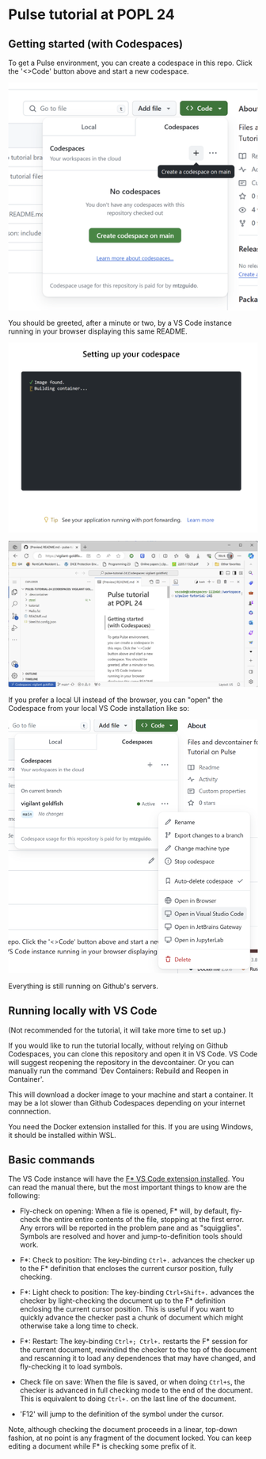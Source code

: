 Pulse tutorial at POPL 24
=========================

Getting started (with Codespaces)
---------------------------------

To get a Pulse environment, you can create a codespace in this repo.
Click the '<>Code' button above and start a new codespace.

![Creating a Codespace](img/create.png)

You should be greeted, after a minute or two, by a VS Code instance
running in your browser displaying this same README.

![Loading screen](img/starting.png)

![Opened Codespace](img/vscode.png)

If you prefer a local UI instead of the browser, you can "open"
the Codespace from your local VS Code installation like so:

![Local open](img/local-open.png)

Everything is still running on Github's servers.

Running locally with VS Code
----------------------------

(Not recommended for the tutorial, it will take more time to set up.)

If you would like to run the tutorial locally, without relying on Github
Codespaces, you can clone this repository and open it in VS Code. VS
Code will suggest reopening the repository in the devcontainer. Or you
can manually run the command 'Dev Containers: Rebuild and Reopen in
Container'.

This will download a docker image to your machine and start a container.
It may be a lot slower than Github Codespaces depending on your internet
connnection.

You need the Docker extension installed for this. If you are using
Windows, it should be installed within WSL.

Basic commands
--------------

The VS Code instance will have the [F* VS Code extension installed](https://github.com/FStarLang/fstar-vscode-assistant). You can read the manual there,
but the most important things to know are the following:

* Fly-check on opening: When a file is opened, F* will, by default, 
  fly-check the entire entire contents of the file,
  stopping at the first error. Any errors will be reported in the problem pane
  and as "squigglies". Symbols are resolved and hover and jump-to-definition
  tools should work.

* F*: Check to position: The key-binding `Ctrl+.` advances the checker up to the
  F* definition that encloses the current cursor position, fully checking.

* F*: Light check to position: The key-binding `Ctrl+Shift+.` advances the checker by
  light-checking the document up to the F* definition enclosing the current cursor position.
  This is useful if you want to quickly advance the checker past a chunk of document which
  might otherwise take a long time to check.

* F*: Restart: The key-binding `Ctrl+; Ctrl+.` restarts the F* session for the current document,
  rewindind the checker to the top of the document and rescanning it to load any dependences
  that may have changed, and fly-checking it to load symbols.

* Check file on save: When the file is saved, or when doing `Ctrl+s`, the
  checker is advanced in full checking mode to the end of the document.
  This is equivalent to doing `Ctrl+.` on the last line of the document.

* 'F12' will jump to the definition of the symbol under the cursor.

Note, although checking the document proceeds in a linear, top-down fashion, at no point is any
fragment of the document locked. You can keep editing a document while F* is checking some prefix 
of it.

